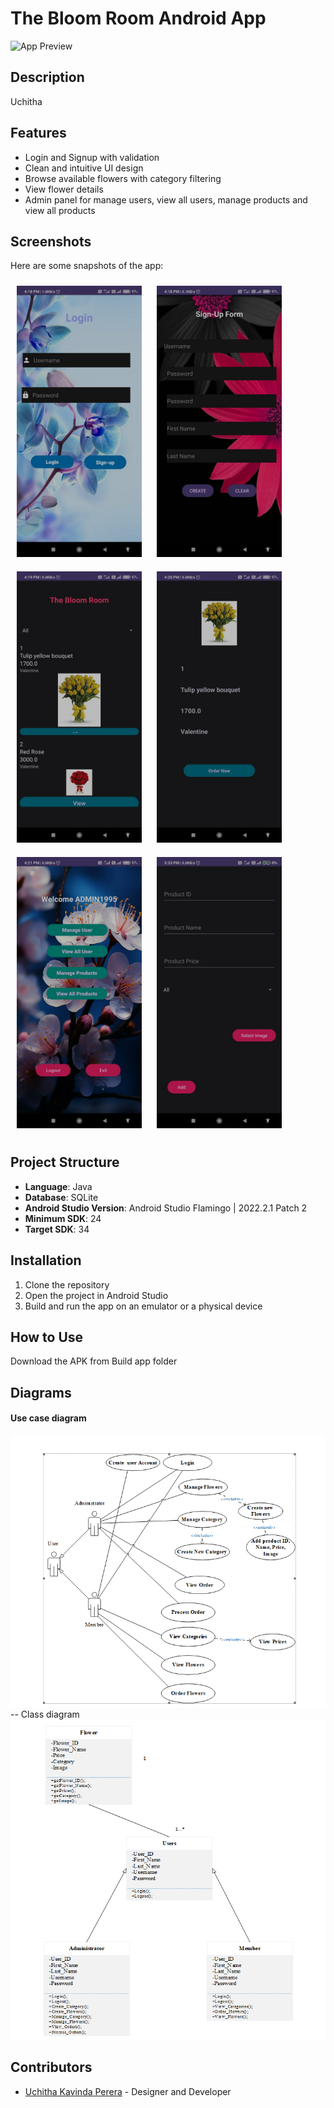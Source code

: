 # The Bloom Room Android App

![App Preview](readme_imgs/Preview.png) <!-- You can insert an image of your app here -->

## Description
Uchitha 

## Features
- Login and Signup with validation
- Clean and intuitive UI design
- Browse available flowers with category filtering
- View flower details 
- Admin panel for manage users, view all users, manage products and view all products

## Screenshots
Here are some snapshots of the app:

<img src="readme_imgs/Login.jpg" alt="Image Description" width="200" style="padding:10px"/>
<img src="readme_imgs/Signup.jpg" alt="Image Description" width="200" style="padding:10px"/>
<img src="readme_imgs/Products.jpg" alt="Image Description" width="200" style="padding:10px"/>
<img src="readme_imgs/Product_view.jpg" alt="Image Description" width="200" style="padding:10px"/>
<img src="readme_imgs/Admin.jpg" alt="Image Description" width="200" style="padding:10px"/>
<img src="readme_imgs/Manage_products.jpg" alt="Image Description" width="200" style="padding:10px"/>





<!-- Add more screenshots if needed -->

## Project Structure
- **Language**: Java
- **Database**: SQLite
- **Android Studio Version**: Android Studio Flamingo | 2022.2.1 Patch 2
- **Minimum SDK**: 24
- **Target SDK**: 34



## Installation
1. Clone the repository
2. Open the project in Android Studio
3. Build and run the app on an emulator or a physical device

## How to Use
Download the APK from Build app folder

## Diagrams

#### Use case diagram
![Usecase diagram](readme_imgs/diagrams/Use_Case_Diagram.PNG)
-- Class diagram
![Class diagram](readme_imgs/diagrams/Class_Diagram.PNG)


## Contributors
- [Uchitha Kavinda Perera](www.linkedin.com/in/uchitha-kavinda-perera-3047761b4) - Designer and Developer


